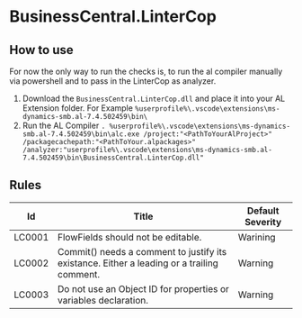 # BusinessCentral.LinterCop

## How to use

For now the only way to run the checks is, to run the al compiler manually via powershell and to pass in the LinterCop as analyzer.

1. Download the `BusinessCentral.LinterCop.dll` and place it into your AL Extension folder. For Example `%userprofile%\.vscode\extensions\ms-dynamics-smb.al-7.4.502459\bin\`
2. Run the AL Compiler `. %userprofile%\.vscode\extensions\ms-dynamics-smb.al-7.4.502459\bin\alc.exe /project:"<PathToYourAlProject>" /packagecachepath:"<PathToYour.alpackages>" /analyzer:"userprofile%\.vscode\extensions\ms-dynamics-smb.al-7.4.502459\bin\BusinessCentral.LinterCop.dll"`

## Rules

|Id| Title|Default Severity|
|---|---|---|
|LC0001|FlowFields should not be editable.|Warining|
|LC0002|Commit() needs a comment to justify its existance. Either a leading or a trailing comment.|Warning|
|LC0003|Do not use an Object ID for properties or variables declaration.|Warning|
